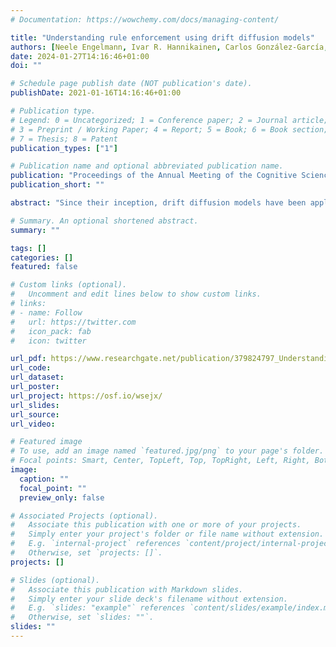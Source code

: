 ```yaml
---
# Documentation: https://wowchemy.com/docs/managing-content/

title: "Understanding rule enforcement using drift diffusion models"
authors: [Neele Engelmann, Ivar R. Hannikainen, Carlos González-García, Maria Ruz]
date: 2024-01-27T14:16:46+01:00
doi: ""

# Schedule page publish date (NOT publication's date).
publishDate: 2021-01-16T14:16:46+01:00

# Publication type.
# Legend: 0 = Uncategorized; 1 = Conference paper; 2 = Journal article;
# 3 = Preprint / Working Paper; 4 = Report; 5 = Book; 6 = Book section;
# 7 = Thesis; 8 = Patent
publication_types: ["1"]

# Publication name and optional abbreviated publication name.
publication: "Proceedings of the Annual Meeting of the Cognitive Science Society (46)"
publication_short: ""

abstract: "Since their inception, drift diffusion models have been applied across a wide range of disciplines within psychology to uncover the mental processes that underlie perception, attention, and cognitive control. Our studies contribute to ongoing efforts to extend these models to abstract, social reasoning processes like moral or legal judgment. We presented participants with a set of social rules, while manipulating whether various behaviors violated the rule's letter and/or its purpose-two independent standards by which to decide what constitutes a transgression. In this framework, cases that violate or comply with both a rule's text and its purpose can be seen as congruent or 'easy' cases, and cases that elicit opposing verdicts as incongruent or 'hard' cases-in a manner analogous to widely-studied conflict tasks in cognitive psychology. We recorded 34,573 decisions made by 364 participants under soft time pressure, and investigated whether hierarchical drift diffusion modeling could explain various behavioral patterns in our data. This approach yielded three key insights: (1) judgments of conviction were faster than judgments of acquittal owing to an overall bias (z parameter) toward conviction; (2) incongruent cases produced longer reaction times than congruent cases (an interference effect), due to differences in the rate of evidence accumulation (v parameter) across case-types; and (3) increases in the ratio of congruent-to-incongruent cases amplified the interference effect on reaction times, by fostering greater response caution-revealed by a larger threshold (or a parameter). Thus, our studies document dissociable effects of the drift diffusion components on rule-based decision-making, and illustrate how the cognitive processes that subserve abstract and social decision-making tasks, such as the enforcement of communal and legal rules, may be illuminated through the drift diffusion framework."

# Summary. An optional shortened abstract.
summary: ""

tags: []
categories: []
featured: false

# Custom links (optional).
#   Uncomment and edit lines below to show custom links.
# links:
# - name: Follow
#   url: https://twitter.com
#   icon_pack: fab
#   icon: twitter

url_pdf: https://www.researchgate.net/publication/379824797_Understanding_rule_enforcement_using_drift_diffusion_models
url_code:
url_dataset:
url_poster:
url_project: https://osf.io/wsejx/
url_slides:
url_source:
url_video:

# Featured image
# To use, add an image named `featured.jpg/png` to your page's folder. 
# Focal points: Smart, Center, TopLeft, Top, TopRight, Left, Right, BottomLeft, Bottom, BottomRight.
image:
  caption: ""
  focal_point: ""
  preview_only: false

# Associated Projects (optional).
#   Associate this publication with one or more of your projects.
#   Simply enter your project's folder or file name without extension.
#   E.g. `internal-project` references `content/project/internal-project/index.md`.
#   Otherwise, set `projects: []`.
projects: []

# Slides (optional).
#   Associate this publication with Markdown slides.
#   Simply enter your slide deck's filename without extension.
#   E.g. `slides: "example"` references `content/slides/example/index.md`.
#   Otherwise, set `slides: ""`.
slides: ""
---
```

